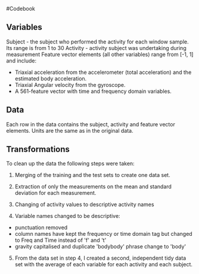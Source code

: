 #Codebook

## Variables
Subject - the subject who performed the activity for each window sample. Its range is from 1 to 30
Activity - activity subject was undertaking during measurement
Feature vector elements (all other variables) range from [-1, 1] and include:
- Triaxial acceleration from the accelerometer (total acceleration) and the estimated body acceleration.
- Triaxial Angular velocity from the gyroscope. 
- A 561-feature vector with time and frequency domain variables. 

## Data
Each row in the data contains the subject, activity and feature vector elements. Units are the same as in the original data.

## Transformations
To clean up the data the following steps were taken:
1. Merging of the training and the test sets to create one data set.

2. Extraction of only the measurements on the mean and standard deviation for each measurement.

3. Changing of activity values to descriptive activity names

4. Variable names changed to be descriptive:
* punctuation removed
* column names have kept the frequency or time domain tag but changed to Freq and Time instead of 'f' and 't'
* gravity capitalised and duplicate 'bodybody' phrase change to 'body'

5. From the data set in step 4, I created a second, independent tidy data set with the average of each variable for each activity and each subject.